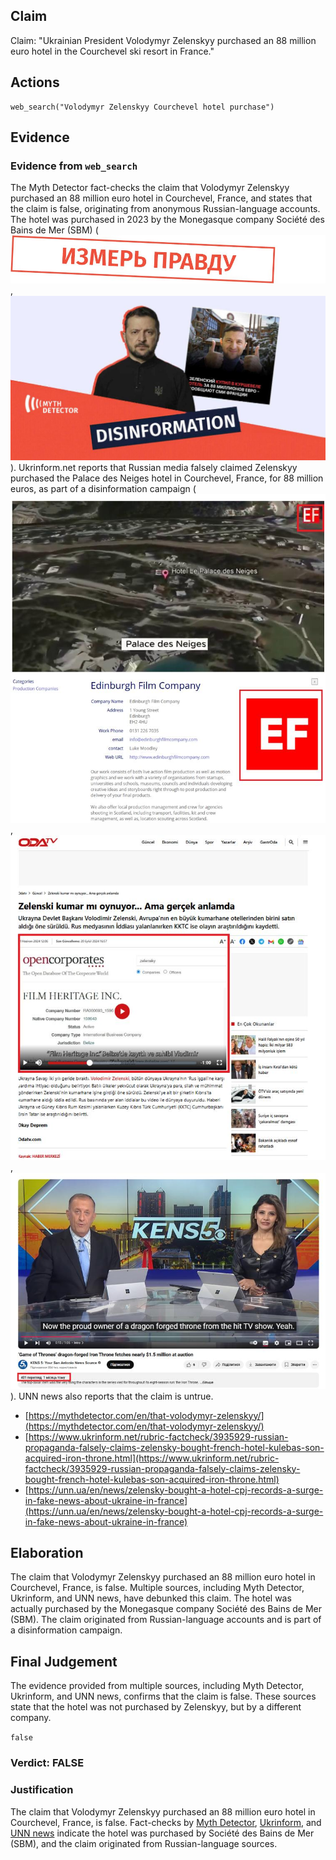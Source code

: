 ## Claim
Claim: "Ukrainian President Volodymyr Zelenskyy purchased an 88 million euro hotel in the Courchevel ski resort in France."

## Actions
```
web_search("Volodymyr Zelenskyy Courchevel hotel purchase")
```

## Evidence
### Evidence from `web_search`
The Myth Detector fact-checks the claim that Volodymyr Zelenskyy purchased an 88 million euro hotel in Courchevel, France, and states that the claim is false, originating from anonymous Russian-language accounts. The hotel was purchased in 2023 by the Monegasque company Société des Bains de Mer (SBM) (![image 1861](media/2025-08-07_19-11-1754593914-756508.jpg), ![image 1862](media/2025-08-07_19-12-1754593941-308493.jpg)). Ukrinform.net reports that Russian media falsely claimed Zelenskyy purchased the Palace des Neiges hotel in Courchevel, France, for 88 million euros, as part of a disinformation campaign (![image 1868](media/2025-08-07_19-12-1754593974-239582.jpg), ![image 1870](media/2025-08-07_19-12-1754593976-768408.jpg), ![image 1873](media/2025-08-07_19-13-1754593980-370998.jpg)). UNN news also reports that the claim is untrue.

*   [https://mythdetector.com/en/that-volodymyr-zelenskyy/](https://mythdetector.com/en/that-volodymyr-zelenskyy/)
*   [https://www.ukrinform.net/rubric-factcheck/3935929-russian-propaganda-falsely-claims-zelensky-bought-french-hotel-kulebas-son-acquired-iron-throne.html](https://www.ukrinform.net/rubric-factcheck/3935929-russian-propaganda-falsely-claims-zelensky-bought-french-hotel-kulebas-son-acquired-iron-throne.html)
*   [https://unn.ua/en/news/zelensky-bought-a-hotel-cpj-records-a-surge-in-fake-news-about-ukraine-in-france](https://unn.ua/en/news/zelensky-bought-a-hotel-cpj-records-a-surge-in-fake-news-about-ukraine-in-france)


## Elaboration
The claim that Volodymyr Zelenskyy purchased an 88 million euro hotel in Courchevel, France, is false. Multiple sources, including Myth Detector, Ukrinform, and UNN news, have debunked this claim. The hotel was actually purchased by the Monegasque company Société des Bains de Mer (SBM). The claim originated from Russian-language accounts and is part of a disinformation campaign.


## Final Judgement
The evidence provided from multiple sources, including Myth Detector, Ukrinform, and UNN news, confirms that the claim is false. These sources state that the hotel was not purchased by Zelenskyy, but by a different company.

`false`

### Verdict: FALSE

### Justification
The claim that Volodymyr Zelenskyy purchased an 88 million euro hotel in Courchevel, France, is false. Fact-checks by [Myth Detector](https://mythdetector.com/en/that-volodymyr-zelenskyy/), [Ukrinform](https://www.ukrinform.net/rubric-factcheck/3935929-russian-propaganda-falsely-claims-zelensky-bought-french-hotel-kulebas-son-acquired-iron-throne.html), and [UNN news](https://unn.ua/en/news/zelensky-bought-a-hotel-cpj-records-a-surge-in-fake-news-about-ukraine-in-france) indicate the hotel was purchased by Société des Bains de Mer (SBM), and the claim originated from Russian-language sources.

